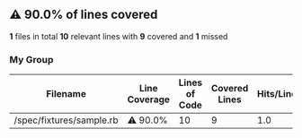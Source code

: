 ## :warning: 90.0% of lines covered
**1** files in total
**10** relevant lines with **9** covered and **1** missed
### My Group
| Filename | Line Coverage | Lines of Code | Covered Lines | Hits/Line |
| --- | --- | --- | --- | --- |
| /spec/fixtures/sample.rb | :warning: 90.0% | 10 | 9 | 1.0 |
